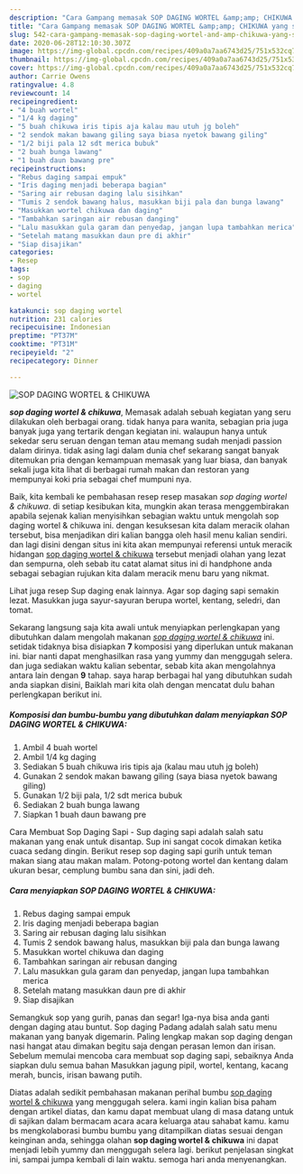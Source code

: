 ```yaml
---
description: "Cara Gampang memasak SOP DAGING WORTEL &amp;amp; CHIKUWA yang simpel"
title: "Cara Gampang memasak SOP DAGING WORTEL &amp;amp; CHIKUWA yang simpel"
slug: 542-cara-gampang-memasak-sop-daging-wortel-and-amp-chikuwa-yang-simpel
date: 2020-06-28T12:10:30.307Z
image: https://img-global.cpcdn.com/recipes/409a0a7aa6743d25/751x532cq70/sop-daging-wortel-chikuwa-foto-resep-utama.jpg
thumbnail: https://img-global.cpcdn.com/recipes/409a0a7aa6743d25/751x532cq70/sop-daging-wortel-chikuwa-foto-resep-utama.jpg
cover: https://img-global.cpcdn.com/recipes/409a0a7aa6743d25/751x532cq70/sop-daging-wortel-chikuwa-foto-resep-utama.jpg
author: Carrie Owens
ratingvalue: 4.8
reviewcount: 14
recipeingredient:
- "4 buah wortel"
- "1/4 kg daging"
- "5 buah chikuwa iris tipis aja kalau mau utuh jg boleh"
- "2 sendok makan bawang giling saya biasa nyetok bawang giling"
- "1/2 biji pala 12 sdt merica bubuk"
- "2 buah bunga lawang"
- "1 buah daun bawang pre"
recipeinstructions:
- "Rebus daging sampai empuk"
- "Iris daging menjadi beberapa bagian"
- "Saring air rebusan daging lalu sisihkan"
- "Tumis 2 sendok bawang halus, masukkan biji pala dan bunga lawang"
- "Masukkan wortel chikuwa dan daging"
- "Tambahkan saringan air rebusan danging"
- "Lalu masukkan gula garam dan penyedap, jangan lupa tambahkan merica"
- "Setelah matang masukkan daun pre di akhir"
- "Siap disajikan"
categories:
- Resep
tags:
- sop
- daging
- wortel

katakunci: sop daging wortel 
nutrition: 231 calories
recipecuisine: Indonesian
preptime: "PT37M"
cooktime: "PT31M"
recipeyield: "2"
recipecategory: Dinner

---
```



![SOP DAGING WORTEL &amp; CHIKUWA](https://img-global.cpcdn.com/recipes/409a0a7aa6743d25/751x532cq70/sop-daging-wortel-chikuwa-foto-resep-utama.jpg)

<b><i>sop daging wortel &amp; chikuwa</i></b>, Memasak adalah sebuah kegiatan yang seru dilakukan oleh berbagai orang. tidak hanya para wanita, sebagian pria juga banyak juga yang tertarik dengan kegiatan ini. walaupun hanya untuk sekedar seru seruan dengan teman atau memang sudah menjadi passion dalam dirinya. tidak asing lagi dalam dunia chef sekarang sangat banyak ditemukan pria dengan kemampuan memasak yang luar biasa, dan banyak sekali juga kita lihat di berbagai rumah makan dan restoran yang mempunyai koki pria sebagai chef mumpuni nya.

Baik, kita kembali ke pembahasan resep resep masakan <i>sop daging wortel &amp; chikuwa</i>. di setiap kesibukan kita, mungkin akan terasa menggembirakan apabila sejenak kalian menyisihkan sebagian waktu untuk mengolah sop daging wortel &amp; chikuwa ini. dengan kesuksesan kita dalam meracik olahan tersebut, bisa menjadikan diri kalian bangga oleh hasil menu kalian sendiri. dan lagi disini dengan situs ini kita akan mempunyai referensi untuk meracik hidangan <u>sop daging wortel &amp; chikuwa</u> tersebut menjadi olahan yang lezat dan sempurna, oleh sebab itu catat alamat situs ini di handphone anda sebagai sebagian rujukan kita dalam meracik menu baru yang nikmat.

Lihat juga resep Sup daging enak lainnya. Agar sop daging sapi semakin lezat. Masukkan juga sayur-sayuran berupa wortel, kentang, seledri, dan tomat.


Sekarang langsung saja kita awali untuk menyiapkan perlengkapan yang dibutuhkan dalam mengolah makanan <u><i>sop daging wortel &amp; chikuwa</i></u> ini. setidak tidaknya bisa disiapkan <b>7</b> komposisi yang diperlukan untuk makanan ini. biar nanti dapat menghasilkan rasa yang yummy dan menggugah selera. dan juga sediakan waktu kalian sebentar, sebab kita akan mengolahnya antara lain dengan <b>9</b> tahap. saya harap berbagai hal yang dibutuhkan sudah anda siapkan disini, Baiklah mari kita olah dengan mencatat dulu bahan perlengkapan berikut ini.

<!--inarticleads1-->

##### Komposisi dan bumbu-bumbu yang dibutuhkan dalam menyiapkan SOP DAGING WORTEL &amp; CHIKUWA:

1. Ambil 4 buah wortel
1. Ambil 1/4 kg daging
1. Sediakan 5 buah chikuwa iris tipis aja (kalau mau utuh jg boleh)
1. Gunakan 2 sendok makan bawang giling (saya biasa nyetok bawang giling)
1. Gunakan 1/2 biji pala, 1/2 sdt merica bubuk
1. Sediakan 2 buah bunga lawang
1. Siapkan 1 buah daun bawang pre


Cara Membuat Sop Daging Sapi - Sup daging sapi adalah salah satu makanan yang enak untuk disantap. Sup ini sangat cocok dimakan ketika cuaca sedang dingin. Berikut resep sop daging sapi gurih untuk teman makan siang atau makan malam. Potong-potong wortel dan kentang dalam ukuran besar, cemplung bumbu sana dan sini, jadi deh. 

<!--inarticleads2-->

##### Cara menyiapkan SOP DAGING WORTEL &amp; CHIKUWA:

1. Rebus daging sampai empuk
1. Iris daging menjadi beberapa bagian
1. Saring air rebusan daging lalu sisihkan
1. Tumis 2 sendok bawang halus, masukkan biji pala dan bunga lawang
1. Masukkan wortel chikuwa dan daging
1. Tambahkan saringan air rebusan danging
1. Lalu masukkan gula garam dan penyedap, jangan lupa tambahkan merica
1. Setelah matang masukkan daun pre di akhir
1. Siap disajikan


Semangkuk sop yang gurih, panas dan segar! Iga-nya bisa anda ganti dengan daging atau buntut. Sop daging Padang adalah salah satu menu makanan yang banyak digemarin. Paling lengkap makan sop daging dengan nasi hangat atau dimakan begitu saja dengan perasan lemon dan irisan. Sebelum memulai mencoba cara membuat sop daging sapi, sebaiknya Anda siapkan dulu semua bahan Masukkan jagung pipil, wortel, kentang, kacang merah, buncis, irisan bawang putih. 

Diatas adalah sedikit pembahasan makanan perihal bumbu <u>sop daging wortel &amp; chikuwa</u> yang menggugah selera. kami ingin kalian bisa paham dengan artikel diatas, dan kamu dapat membuat ulang di masa datang untuk di sajikan dalam bermacam acara acara keluarga atau sahabat kamu. kamu bs mengkolaborasi bumbu bumbu yang ditampilkan diatas sesuai dengan keinginan anda, sehingga olahan <b>sop daging wortel &amp; chikuwa</b> ini dapat menjadi lebih yummy dan menggugah selera lagi. berikut penjelasan singkat ini, sampai jumpa kembali di lain waktu. semoga hari anda menyenangkan.
